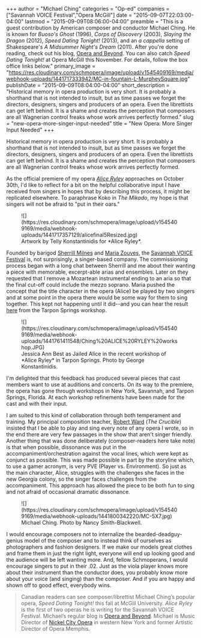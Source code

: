 +++
author = "Michael Ching"
categories = "Op-ed"
companies = ["Savannah VOICE Festival","Opera McGill"]
date = "2015-09-07T22:03:00-04:00"
lastmod = "2015-09-09T08:06:00-04:00"
preamble = "This is a guest contribution by American composer and conductor Michael Ching. He is known for *Buoso's Ghost* (1996), *Corps of Discovery* (2003), *Slaying the Dragon* (2012), *Speed Dating Tonight!* (2013), and an *a cappella* setting of Shakespeare's *A Midsummer Night's Dream* (2011). After you're done reading, check out his blog, [Opera and Beyond](http://operaandbeyond.blogspot.ca/). You can also catch *Speed Dating Tonight!* at Opera McGill this November. For details, follow the box office links below."
primary_image = "https://res.cloudinary.com/schmopera/image/upload/v1545409169/media/webhook-uploads/1441717333942/MC-in-fountain-L-MurpheySquare.jpg"
publishDate = "2015-09-09T08:04:00-04:00"
short_description = "Historical memory in opera production is very short. It is probably a shorthand that is not intended to insult, but as time passes we forget the directors, designers, singers and producers of an opera. Even the librettists can get left behind. It is a shame and creates the perception that composers are all Wagnerian control freaks whose work arrives perfectly formed."
slug = "new-opera-more-singer-input-needed"
title = "New Opera: More Singer Input Needed"
+++

Historical memory in opera production is very short. It is probably a shorthand that is not intended to insult, but as time passes we forget the directors, designers, singers and producers of an opera. Even the librettists can get left behind. It is a shame and creates the perception that composers are all Wagnerian control freaks whose work arrives perfectly formed.

As the official premiere of my opera [*Alice Ryley*](http://savannahvoicefestival.org/festival/alice-ryley-a-savannah-ghost-story/) approaches on October 30th, I'd like to reflect for a bit on the helpful collaborative input I have received from singers in hopes that by describing this process, it might be replicated elsewhere. To paraphrase Koko in *The Mikado*, my hope is that singers will not be afraid to "put in their oars."

<figure data-type="image">
![](https://res.cloudinary.com/schmopera/image/upload/v1545409169/media/webhook-uploads/1441717357129/alicefinal5Resized.jpg)<figcaption>Artwork by Telly Konstantinidis for *Alice Ryley*.</figcaption>
</figure>

Founded by barigod [Sherrill Milnes](/scene/people/sherrill-milnes/) and [Maria Zouves](http://savannahvoicefestival.org/whos-who/), the [Savannah VOICE Festival](/scene/companies/savannah-voice-festival/) is, not surprisingly, a singer-based company. The commissioning process began with a long chat between Sherrill and me about their wanting a piece with memorable, excerpt-able arias and ensembles. Later on they requested that I remove a Mozartean instrumental ending to an aria so that the final cut-off could include the mezzo soprano. Maria pushed the concept that the title character in the opera (Alice) be played by two singers and at some point in the opera there would be some way for them to sing together. This kept not happening until it did--and you can hear the result [here](https://soundcloud.com/michael-ching-3/duet-from-alice-ryley/s-EfPgV) from the Tarpon Springs workshop. 

<figure data-type="image">
![](https://res.cloudinary.com/schmopera/image/upload/v1545409169/media/webhook-uploads/1441761411548/Ching%20ALICE%20RYLEY%20workshop.JPG)
<figcaption>Jessica Ann Best as Jailed Alice in the recent workshop of *Alice Ryley* in Tarpon Springs. Photo by George Konstantinidis.</figcaption>
</figure>

I'm delighted that this feedback has produced several pieces that cast members want to use at auditions and concerts. On its way to the premiere, the opera has gone through workshops in New York, Savannah, and Tarpon Springs, Florida. At each workshop refinements have been made for the cast and with their input. 

I am suited to this kind of collaboration through both temperament and training. My principal composition teacher, [Robert Ward](http://www.npr.org/sections/deceptivecadence/2013/04/03/176141445/remembering-pulitzer-prize-winning-composer-robert-ward) (*The Crucible*) insisted that I be able to play and sing every note of any opera I wrote, so in the end there are very few passages in the show that aren't singer friendly. Another thing that was done deliberately (composer-readers here take note) is that when possible, dissonance was put in the accompaniment/orchestration against the vocal lines, which were kept as conjunct as possible. This was made possible in part  by the storyline which, to use a gamer acronym, is very PVE (Player vs. Environment). So just as the main character, Alice, struggles with the challenges she faces in the new Georgia colony, so the singer faces challenges from the accompaniment. This approach has allowed the piece to be both fun to sing and not afraid of occasional dramatic dissonance. 

<figure data-type="image">
![](https://res.cloudinary.com/schmopera/image/upload/v1545409169/media/webhook-uploads/1441800342220/MC-5X7.jpg)<figcaption>Michael Ching. Photo by Nancy Smith-Blackwell.</figcaption>
</figure>

I would encourage composers not to internalize the bearded-deadguy-genius model of the composer and to instead think of ourselves as photographers and fashion designers. If we make our models great clothes and frame them in just the right light, everyone will end up looking good and the audience will be left wanting more. And, fellow Schmoperans, I would encourage singers to put in their .02. Just as the viola player knows more about their instrument than the conductor does, you probably know more about your voice (and singing) than the composer. And if you are happy and shown off to good effect, everybody wins. 

>Canadian readers can see composer/librettist Michael Ching’s popular opera, *Speed Dating Tonight!* this fall at McGill University. *Alice Ryley* is the first of two operas he is writing for the Savannah VOICE Festival. Michael’s regular blog is [Opera and Beyond](http://operaandbeyond.blogspot.com/). Michael is Music Director of [Nickel City Opera](http://www.nickelcityoperaco.com/) in western New York and former Artistic Director of Opera Memphis.
